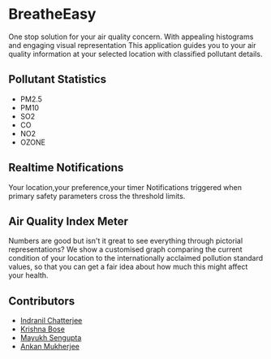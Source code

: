 #  BreatheEasy

One stop solution for your air quality concern.
With appealing histograms and engaging visual representation 
This application guides you to your air quality information at your selected location with classified pollutant details.

## Pollutant Statistics

 - PM2.5
 - PM10
 - SO2
 - CO
 - NO2
 - OZONE
 

##  Realtime Notifications 
Your location,your preference,your timer
Notifications triggered when primary safety parameters cross the threshold limits.
##  Air Quality Index Meter
Numbers are good but isn't it great to see everything through pictorial representations?
We show a customised graph comparing the current condition of your location to the internationally acclaimed pollution standard values, so that you can get a fair idea about how much this might affect your health.

## Contributors

 -  [Indranil Chatterjee](https://github.com/indracs97)
 -  [Krishna Bose](https://github.com/krishnabose02)
 -  [Mayukh Sengupta](https://github.com/mayukh45)
 -  [Ankan Mukherjee](https://github.com/Ankan07)





